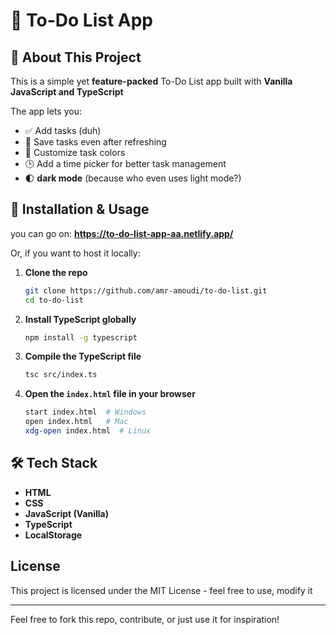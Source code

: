 # 📌 To-Do List App

## 🎯 About This Project

This is a simple yet **feature-packed** To-Do List app built with **Vanilla JavaScript and TypeScript**

The app lets you:
- ✅ Add tasks (duh)
- 🔄 Save tasks even after refreshing
- 🎨 Customize task colors
- 🕒 Add a time picker for better task management
- 🌓 **dark mode** (because who even uses light mode?)

## 🚀 Installation & Usage

you can go on: **<a>https://to-do-list-app-aa.netlify.app/</a>**

Or, if you want to host it locally:
1. **Clone the repo**
   ```sh
   git clone https://github.com/amr-amoudi/to-do-list.git
   cd to-do-list
   ```

2. **Install TypeScript globally**
   ```sh
   npm install -g typescript
   ```

3. **Compile the TypeScript file**
   ```sh
   tsc src/index.ts
   ```

4. **Open the `index.html` file in your browser**
   ```sh
   start index.html  # Windows
   open index.html   # Mac
   xdg-open index.html  # Linux
   ```



## 🛠 Tech Stack

- **HTML**
- **CSS**
- **JavaScript (Vanilla)**
- **TypeScript**
- **LocalStorage**


## License

This project is licensed under the MIT License - feel free to use, modify it

---


Feel free to fork this repo, contribute, or just use it for inspiration! 


